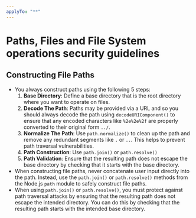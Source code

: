 ```yaml
---
applyTo: "**"
---
```


# Paths, Files and File System operations security guidelines

## Constructing File Paths

- You always construct paths using the following 5 steps:
  1. **Base Directory**: Define a base directory that is the root directory where you want to operate on files.
  2. **Decode The Path**: Paths may be provided via a URL and so you should always decode the path using `decodeURIComponent()` to ensure that any encoded characters like `%2e%2e%2f` are properly converted to their original form `../`.
  3. **Normalize The Path**: Use `path.normalize()` to clean up the path and remove any redundant segments like `.` or `..`. This helps to prevent path traversal vulnerabilities.
  4. **Path Construction**: Use `path.join()` or `path.resolve()`
  5. **Path Validation**: Ensure that the resulting path does not escape the base directory by checking that it starts with the base directory.
- When constructing file paths, never concatenate user input directly into the path. Instead, use the `path.join()` or `path.resolve()` methods from the Node.js `path` module to safely construct file paths.
- When using `path.join()` or `path.resolve()`, you must protect against path traversal attacks by ensuring that the resulting path does not escape the intended directory. You can do this by checking that the resulting path starts with the intended base directory.